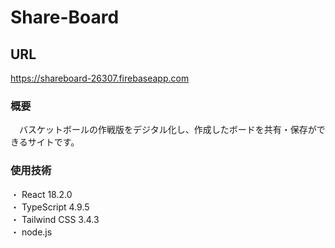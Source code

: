 # Share-Board 
## URL
https://shareboard-26307.firebaseapp.com
### 概要
　バスケットボールの作戦版をデジタル化し、作成したボードを共有・保存ができるサイトです。
### 使用技術
・ React 18.2.0 <br>
 ・ TypeScript 4.9.5 <br>
 ・ Tailwind CSS 3.4.3 <br>
 ・ node.js <br>


